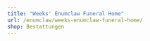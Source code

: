 ```yaml
---
title: "Weeks' Enumclaw Funeral Home"
url: /enumclaw/weeks-enumclaw-funeral-home/
shop: Bestattungen
---
```

